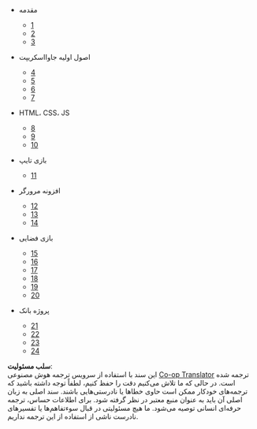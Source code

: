 <!--
CO_OP_TRANSLATOR_METADATA:
{
  "original_hash": "655c91b5979de46f1d70d97f0c5f1d14",
  "translation_date": "2025-08-24T12:25:00+00:00",
  "source_file": "docs/_sidebar.md",
  "language_code": "fa"
}
-->
- مقدمه  
  - [1](../1-getting-started-lessons/1-intro-to-programming-languages/README.md)  
  - [2](../1-getting-started-lessons/2-github-basics/README.md)  
  - [3](../1-getting-started-lessons/3-accessibility/README.md)  

- اصول اولیه جاوااسکریپت  
  - [4](../2-js-basics/1-data-types/README.md)  
  - [5](../2-js-basics/2-functions-methods/README.md)  
  - [6](../2-js-basics/3-making-decisions/README.md)  
  - [7](../2-js-basics/4-arrays-loops/README.md)  

- HTML، CSS، JS  
  - [8](../3-terrarium/1-intro-to-html/README.md)  
  - [9](../3-terrarium/2-intro-to-css/README.md)  
  - [10](../3-terrarium/3-intro-to-DOM-and-closures/README.md)  

- بازی تایپ  
  - [11](../4-typing-game/typing-game/README.md)  

- افزونه مرورگر  
  - [12](../5-browser-extension/1-about-browsers/README.md)  
  - [13](../5-browser-extension/2-forms-browsers-local-storage/README.md)  
  - [14](../5-browser-extension/3-background-tasks-and-performance/README.md)  

- بازی فضایی  
  - [15](../6-space-game/1-introduction/README.md)  
  - [16](../6-space-game/2-drawing-to-canvas/README.md)  
  - [17](../6-space-game/3-moving-elements-around/README.md)  
  - [18](../6-space-game/4-collision-detection/README.md)  
  - [19](../6-space-game/5-keeping-score/README.md)  
  - [20](../6-space-game/6-end-condition/README.md)  

- پروژه بانک  
  - [21](../7-bank-project/1-template-route/README.md)  
  - [22](../7-bank-project/2-forms/README.md)  
  - [23](../7-bank-project/3-data/README.md)  
  - [24](../7-bank-project/4-state-management/README.md)  

**سلب مسئولیت**:  
این سند با استفاده از سرویس ترجمه هوش مصنوعی [Co-op Translator](https://github.com/Azure/co-op-translator) ترجمه شده است. در حالی که ما تلاش می‌کنیم دقت را حفظ کنیم، لطفاً توجه داشته باشید که ترجمه‌های خودکار ممکن است حاوی خطاها یا نادرستی‌هایی باشند. سند اصلی به زبان اصلی آن باید به عنوان منبع معتبر در نظر گرفته شود. برای اطلاعات حساس، ترجمه حرفه‌ای انسانی توصیه می‌شود. ما هیچ مسئولیتی در قبال سوءتفاهم‌ها یا تفسیرهای نادرست ناشی از استفاده از این ترجمه نداریم.